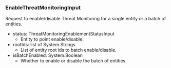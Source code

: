 ### EnableThreatMonitoringInput
Request to enable/disable Threat Monitoring for a single entity or a batch of entities.

- status: ThreatMonitoringEnablementStatusInput
  - Entity to point enable/disable.
- rootIds: list of System.Strings
  - List of entity root ids to batch enable/disable.
- isBatchEnabled: System.Boolean
  - Whether to enable or disable the batch of entities.
